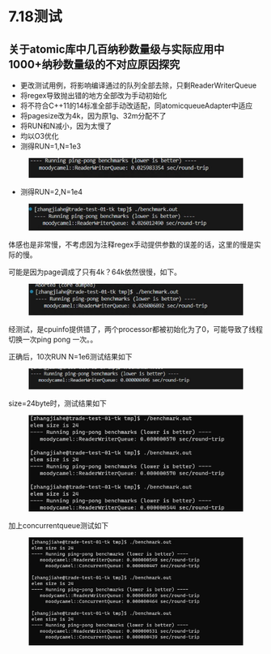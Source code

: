 # 7.18测试

## 关于atomic库中几百纳秒数量级与实际应用中1000+纳秒数量级的不对应原因探究

* 更改测试用例，将影响编译通过的队列全部去除，只剩ReaderWriterQueue
* 将regex导致抛出错的地方全部改为手动初始化
* 将不符合C++11的14标准全部手动改适配，同atomicqueueAdapter中适应
* 将pagesize改为4k，因为原1g、32m分配不了
* 将RUN和N减小，因为太慢了
* 均以O3优化
* 测得RUN=1,N=1e3

<figure><img src="../.gitbook/assets/image (4) (1) (1) (1) (1) (1) (1) (1).png" alt=""><figcaption></figcaption></figure>

* 测得RUN=2,N=1e4

<figure><img src="../.gitbook/assets/image (1) (1) (1) (1) (1) (1) (1) (1) (1) (1).png" alt=""><figcaption></figcaption></figure>

体感也是非常慢，不考虑因为注释regex手动提供参数的误差的话，这里的慢是实际的慢。

可能是因为page调成了只有4k？64k依然很慢，如下。

<figure><img src="../.gitbook/assets/image (4) (1) (1) (1) (1) (1) (1).png" alt=""><figcaption></figcaption></figure>

经测试，是cpuinfo提供错了，两个processor都被初始化为了0，可能导致了线程切换一次ping pong 一次。。

正确后，10次RUN N=1e6测试结果如下

<figure><img src="../.gitbook/assets/image (1) (1) (1) (1) (1) (1) (1) (1) (1).png" alt=""><figcaption></figcaption></figure>

size=24byte时，测试结果如下

<figure><img src="../.gitbook/assets/image (2) (1) (1) (1) (1) (1) (1) (1) (1).png" alt=""><figcaption></figcaption></figure>

加上concurrentqueue测试如下

<figure><img src="../.gitbook/assets/image (3) (1) (1) (1) (1) (1) (1) (1) (1).png" alt=""><figcaption></figcaption></figure>
